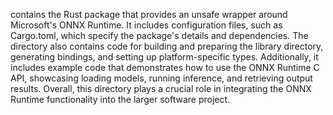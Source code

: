 contains the Rust package that provides an unsafe wrapper around Microsoft's ONNX Runtime. It includes configuration files, such as Cargo.toml, which specify the package's details and dependencies. The directory also contains code for building and preparing the library directory, generating bindings, and setting up platform-specific types. Additionally, it includes example code that demonstrates how to use the ONNX Runtime C API, showcasing loading models, running inference, and retrieving output results. Overall, this directory plays a crucial role in integrating the ONNX Runtime functionality into the larger software project.